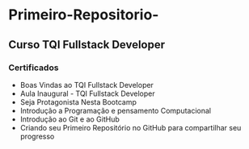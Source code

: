 # Primeiro-Repositorio-

## Curso  TQI Fullstack Developer



### Certificados

- Boas Vindas ao TQI Fullstack Developer
- Aula Inaugural - TQI Fullstack Developer
- Seja Protagonista Nesta Bootcamp
- Introdução a Programação e pensamento Computacional 
- Introdução ao Git e ao GitHub
- Criando seu Primeiro Repositório no GitHub para compartilhar seu progresso

#  
